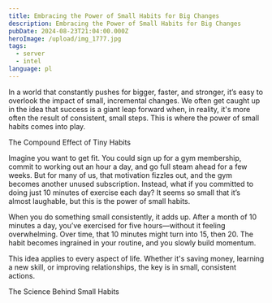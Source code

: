 ```yaml
---
title: Embracing the Power of Small Habits for Big Changes
description: Embracing the Power of Small Habits for Big Changes
pubDate: 2024-08-23T21:04:00.000Z
heroImage: /upload/img_1777.jpg
tags:
  - server
  - intel
language: pl
---
```


In a world that constantly pushes for bigger, faster, and stronger, it’s easy to overlook the impact of small, incremental changes. We often get caught up in the idea that success is a giant leap forward when, in reality, it's more often the result of consistent, small steps. This is where the power of small habits comes into play.

The Compound Effect of Tiny Habits

Imagine you want to get fit. You could sign up for a gym membership, commit to working out an hour a day, and go full steam ahead for a few weeks. But for many of us, that motivation fizzles out, and the gym becomes another unused subscription. Instead, what if you committed to doing just 10 minutes of exercise each day? It seems so small that it’s almost laughable, but this is the power of small habits.

When you do something small consistently, it adds up. After a month of 10 minutes a day, you’ve exercised for five hours—without it feeling overwhelming. Over time, that 10 minutes might turn into 15, then 20. The habit becomes ingrained in your routine, and you slowly build momentum.

This idea applies to every aspect of life. Whether it's saving money, learning a new skill, or improving relationships, the key is in small, consistent actions.

The Science Behind Small Habits
